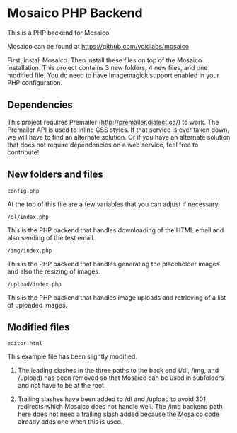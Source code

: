 # Mosaico PHP Backend

This is a PHP backend for Mosaico

Mosaico can be found at https://github.com/voidlabs/mosaico

First, install Mosaico.  Then install these files on top of the Mosaico installation.  This project contains 3 new folders, 4 new files, and one modified file.  You do need to have Imagemagick support enabled in your PHP configuration.

## Dependencies

This project requires Premailer (http://premailer.dialect.ca/) to work.  The Premailer API is used to inline CSS styles.  If that service is ever taken down, we will have to find an alternate solution.  Or if you have an alternate solution that does not require dependencies on a web service, feel free to contribute!

## New folders and files
```
config.php
```
At the top of this file are a few variables that you can adjust if necessary.

```
/dl/index.php
```
This is the PHP backend that handles downloading of the HTML email and also sending of the test email.

```
/img/index.php
```
This is the PHP backend that handles generating the placeholder images and also the resizing of images.

```
/upload/index.php
```
This is the PHP backend that handles image uploads and retrieving of a list of uploaded images.

## Modified files

```
editor.html
```
This example file has been slightly modified.

1) The leading slashes in the three paths to the back end (/dl, /img, and /upload) has been removed so that Mosaico can be used in subfolders and not have to be at the root.

2) Trailing slashes have been added to /dl and /upload to avoid 301 redirects which Mosaico does not handle well.  The /img backend path here does not need a trailing slash added because the Mosaico code already adds one when this is used.
